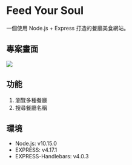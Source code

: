 # Feed Your Soul
一個使用 Node.js + Express 打造的餐廳美食網站。

## 專案畫面
![](https://i.imgur.com/nqrLEDa.jpg)

## 功能
1. 瀏覽多種餐廳
2. 搜尋餐廳名稱

## 環境
* Node.js: v10.15.0
* EXPRESS: v4.17.1
* EXPRESS-Handlebars: v4.0.3
